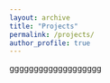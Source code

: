 ```yaml
---
layout: archive
title: "Projects"
permalink: /projects/
author_profile: true
---
```


ggggggggggggggggggg
